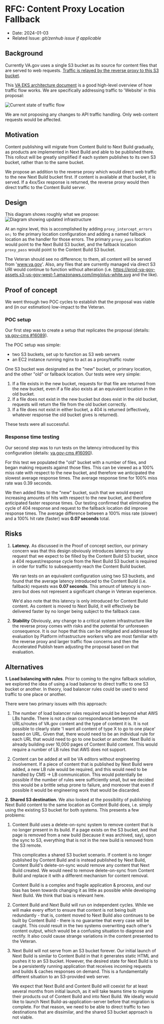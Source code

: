 # RFC: Content Proxy Location Fallback

- Date: 2024-01-03
- Related Issue: _git/zenhub issue if applicable_

## Background
Currently VA.gov uses a single S3 bucket as its source for content files that are served to web requests. [Traffic is relayed by the reverse proxy to this S3 bucket](https://github.com/department-of-veterans-affairs/vsp-platform-revproxy/blob/main/template-rendering/revproxy-vagov/templates/nginx_website_server.conf.j2#L393).

This [VA EKS architecture document](https://vfs.atlassian.net/wiki/spaces/OT/pages/2231304195/Platform+Infrastructure+Diagrams#EKS-Architecture) is a good high-level overview of how traffic flow works. We are specifically addressing traffic to 'Website' in this proposal:

![Current state of traffic flow](assets/revproxy_currentstate.png)

We are not proposing any changes to API traffic handling. Only web content requests would be affected.

## Motivation
Content publishing will migrate from Content Build to Next Build gradually, as products are implemented in Next Build and able to be published there. This rollout will be greatly simplified if each system publishes to its own S3 bucket, rather than to the same bucket.

We propose an addition to the reverse proxy which would direct web traffic to the new Next Build bucket first. If content is available at that bucket, it is served. If a 4xx/5xx response is returned, the reverse proxy would then direct traffic to the Content Build server.

## Design
This diagram shows roughly what we propose: ![Diagram showing updated infrastructure](assets/revproxfallback.drawio.png)

At an nginx level, this is accomplished by adding `proxy_intercept_errors on;` to the primary location configuration and adding a named fallback location as the handler for those errors. The primary `proxy_pass` location would point to the Next Build S3 bucket, and the fallback location `proxy_pass` would point to the Content Build S3 bucket.

The Veteran should see no difference; to them, all content will be served from 'www.va.gov'. Also, any files that are currently managed via direct S3 URI would continue to function without alteration (i.e. https://prod-va-gov-assets.s3-us-gov-west-1.amazonaws.com/img/plus-white.svg and the like).

## Proof of concept
We went through two POC cycles to establish that the proposal was viable and (in our estimation) low-impact to the Veteran.

### POC setup
Our first step was to create a setup that replicates the proposal (details: [va.gov-cms #16089](https://github.com/department-of-veterans-affairs/va.gov-cms/issues/16089#issuecomment-1817239688)).

The POC setup was simple:
* two S3 buckets, set up to function as S3 web servers
* an EC2 instance running nginx to act as a proxy/traffic router

One S3 bucket was designated as the "new" bucket, or primary location, and the other "old" or fallback location. Our tests were very simple:
1. If a file exists in the new bucket, requests for that file are returned from the new bucket, even if a file also exists at an equivalent location in the old bucket.
2. If a file does not exist in the new bucket but does exist in the old bucket, requests will return the file from the old bucket correctly.
3. If a file does not exist in either bucket, a 404 is returned (effectively, whatever response the old bucket gives is returned).

These tests were all successful.

### Response time testing
Our second step was to run tests on the latency introduced by this configuration (details:  [va.gov-cms #16090](https://github.com/department-of-veterans-affairs/va.gov-cms/issues/16090#issuecomment-1852606718)).

For this test we populated the "old" bucket with a number of files, and began making requests against those files. This can be viewed as a 100% miss rate with respect to the new bucket, and therefore we anticipated the slowest average response times. The average response time for 100% miss rate was 0.39 seconds.

We then added files to the "new" bucket, such that we would expect increasing amounts of hits with respect to the new bucket, and therefore anticipated faster response times. Our testing confirmed that eliminating the cycle of 404 response and request to the fallback location did improve response times. The average difference between a 100% miss rate (slower) and a 100% hit rate (faster) was **0.07 seconds** total.



## Risks
1. **Latency.** As discussed in the Proof of concept section, our primary concern was that this design obviously introduces latency to any request that we expect to be filled by the Content Build S3 bucket, since a 404 request/response cycle from the Next Build S3 bucket is required in order for traffic to subsequently reach the Content Build bucket.

    We ran tests on an equivalent configuration using two S3 buckets, and found that the average latency introduced to the Content Build (i.e. fallback) requests was **0.07 seconds**. This amount of latency is non-zero but does not represent a significant change in Veteran experience.

    We'd also note that this latency is only introduced for Content Build content. As content is moved to Next Build, it will effectively be delivered faster by no longer being subject to the fallback case.

2. **Stability** Obviously, any change to a critical system infrastructure like the reverse proxy comes with risks and the potential for unforeseen consequence. It is our hope that this can be mitigated and addressed by evaluation by Platform infrastructure workers who are most familiar with the reverse proxy and larger traffic flow concerns and then the Accelerated Publish team adjusting the proposal based on that evaluation.

## Alternatives
**1. Load balancing with rules**. Prior to coming to the nginx fallback solution, we explored the idea of using a load balancer to direct traffic to one S3 bucket or another. In theory, load balancer rules could be used to send traffic to one place or another.

There were two primary issues with this approach:

1.  The number of load balancer rules required would be beyond what AWS LBs handle. There is not a clean correspondance between the URLs/routes of VA.gov content and the type of content it is. It is not possible to clearly state 'I want all content of type X to go to one place' based on URL. Given that, there would need to be an individual rule for each URL that would need to go to one bucket or another. Next Build is already building over 10,000 pages of Content Build content. This would require a number of LB rules that AWS does not support.

2.  Content can be added at will be VA editors without engineering involvement. If a piece of content that is published by Next Build were added, a new LB rule would be required, and this would need to be handled by CMS -> LB communication. This would potentially be possible if the number of rules were sufficiently small, but we decided this would be a brittle setup prone to failure, and moreover that even if possible it would be engineering work that would be discarded.

**2. Shared S3 destination**. We also looked at the possibility of publishing Next Build content to the same location as Content Build does, i.e. simply using the existing S3 bucket for both systems. This presents a few problems:

1. Content Build uses a delete-on-sync system to remove content that is no longer present in its build. If a page exists on the S3 bucket, and that page is removed from a new build (because it was archived, say), upon the sync to S3, everything that is not in the new build is removed from the S3 remote.

    This complicates a shared S3 bucket scenario. If content is no longer published by Content Build and is instead published by Next Build, Content Build's delete-on-sync would remove any content that Next Build created. We would need to remove delete-on-sync from Content Build and replace it with a different mechanism for content removal.

    Content Build is a complex and fragile application & process, and our bias has been towards changing it as little as possible while developing Next Build. We think that bias is relevant here.

2. Content Build and Next Build will run on independent cycles. While we will make every effort to ensure that content is not being built redundantly - that is, content moved to Next Build also continues to be built by Content Build - there is no guarantee that every case will be caught. This could result in the two systems overwriting each other's content output, which would be a confusing situation to diagnose and rectify. It also could cause strange variations in the content presented to the Veteran.

3. Next Build will not serve from an S3 bucket forever. Our initial launch of Next Build is similar to Content Build in that it generates static HTML and pushes it to an S3 bucket. However, the desired state for Next Build is to be a persistently running application that receives incoming requests and builds & caches responses on demand. This is a fundamentally different situation to an S3-provided web server.

    We expect that Next Build and Content Build will coexist for at least several months from initial launch, as it will take teams time to migrate their products out of Content Build and into Next Build. We ideally would like to launch Next Build-as-application-server before that migration is complete. For that reason, we need to be able to direct traffic to two destinations that are dissimilar, and the shared S3 bucket approach is not viable.
